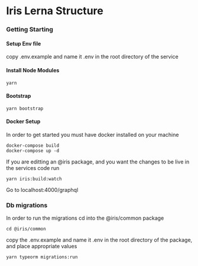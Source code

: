 # Iris Lerna Structure

### Getting Starting

#### Setup Env file

copy .env.example and name it .env in the root directory of the service

#### Install Node Modules

```
yarn
```

#### Bootstrap

```
yarn bootstrap
```

#### Docker Setup

In order to get started you must have docker installed on your machine

```
docker-compose build
docker-compose up -d
```

If you are editting an @iris package, and you want the changes to be live in the services code run

```
yarn iris:build:watch
```

Go to localhost:4000/graphql

### Db migrations

In order to run the migrations cd into the @iris/common package

```
cd @iris/common
```

copy the .env.example and name it .env in the root directory of the package, and place appropriate values

```
yarn typeorm migrations:run
```
